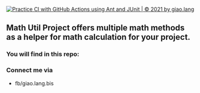 [![Practice CI with GitHub Actions using Ant and JUnit | © 2021 by giao.lang](https://github.com/doit-now/cs1-math-util/actions/workflows/clean-and-build.yml/badge.svg)](https://github.com/doit-now/cs1-math-util/actions/workflows/clean-and-build.yml)

## Math Util Project offers multiple math methods as a helper for math calculation for your project.
### You will find in this repo:

### Connect me via
* fb/giao.lang.bis
